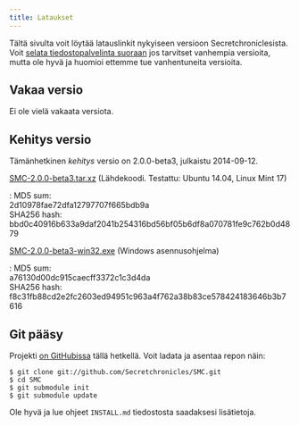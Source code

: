 ```yaml
---
title: Lataukset
---
```


Tältä sivulta voit löytää latauslinkit nykyiseen versioon 
Secretchroniclesista. Voit [selata tiedostopalvelinta 
suoraan](ftp://ftp.secretchronicles.de/releases) jos tarvitset vanhempia 
versioita, mutta ole hyvä ja huomioi ettemme tue vanhentuneita versioita.

Vakaa versio
------------

Ei ole vielä vakaata versiota.

Kehitys versio
--------------

Tämänhetkinen *kehitys* versio on 2.0.0-beta3, julkaistu
2014-09-12.

[SMC-2.0.0-beta3.tar.xz](ftp://ftp.secretchronicles.de/releases/SMC-2.0.0-beta3.tar.xz) (Lähdekoodi. Testattu: Ubuntu 14.04, Linux Mint 17)

: MD5 sum:<br/>2d10978fae72dfa12797707f665bdb9a<br/>
  SHA256 hash:<br/>bbd0c40916b633a9daf2041b254316bd56bf05b6df8a070781fe9c762b0d4879

[SMC-2.0.0-beta3-win32.exe](ftp://ftp.secretchronicles.de/releases/SMC-2.0.0-beta3-win32.exe) (Windows asennusohjelma)

: MD5 sum:<br/>a76130d00dc915caecff3372c1c3d4da<br/>
  SHA256 hash:<br/>f8c31fb88cd2e2fc2603ed94951c963a4f762a38b83ce578424183646b3b7616

Git pääsy
---------

Projekti [on
GitHubissa](https://github.com/Secretchronicles/SMC) tällä hetkellä. Voit 
ladata ja asentaa repon näin:

~~~~~~~~~~~~~~~~~~~
$ git clone git://github.com/Secretchronicles/SMC.git
$ cd SMC
$ git submodule init
$ git submodule update
~~~~~~~~~~~~~~~~~~~

Ole hyvä ja lue ohjeet `INSTALL.md` tiedostosta saadaksesi 
lisätietoja.
